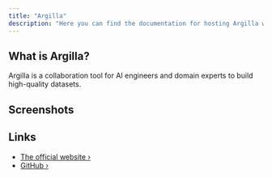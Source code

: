 ```yaml
---
title: "Argilla"
description: "Here you can find the documentation for hosting Argilla with Coolify."
---
```


<ZoomableImage src="/docs/images/services/argilla.svg" />

## What is Argilla?
Argilla is a collaboration tool for AI engineers and domain experts to build high-quality datasets.


## Screenshots
<ZoomableImage src="/docs/images/services/argilla.webp" />

## Links

- [The official website ›](https://argilla.io/?utm_source=coolify.io)
- [GitHub ›](https://github.com/argilla-io/argilla?utm_source=coolify.io)
